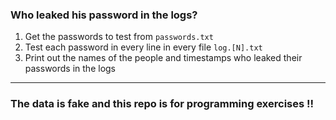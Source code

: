 ### Who leaked his password in the logs?

1. Get the passwords to test from `passwords.txt`
2. Test each password in every line in every file `log.[N].txt`
3. Print out the names of the people and timestamps who leaked their passwords in the logs

________

### The data is fake and this repo is for programming exercises !!